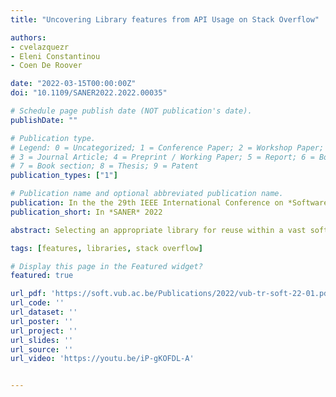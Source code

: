 ```yaml
---
title: "Uncovering Library features from API Usage on Stack Overflow"

authors:
- cvelazquezr
- Eleni Constantinou
- Coen De Roover

date: "2022-03-15T00:00:00Z"
doi: "10.1109/SANER2022.2022.00035"

# Schedule page publish date (NOT publication's date).
publishDate: ""

# Publication type.
# Legend: 0 = Uncategorized; 1 = Conference Paper; 2 = Workshop Paper;
# 3 = Journal Article; 4 = Preprint / Working Paper; 5 = Report; 6 = Book; 
# 7 = Book section; 8 = Thesis; 9 = Patent
publication_types: ["1"]

# Publication name and optional abbreviated publication name.
publication: In the the 29th IEEE International Conference on *Software Analysis, Evolution and Reengineering*, SANER 2022, Hawaii, United States of America
publication_short: In *SANER* 2022

abstract: Selecting an appropriate library for reuse within a vast software ecosystem can be a daunting task. A list of features for each library, i.e., a short description of the functionality that can be reused with code examples that illustrate its usage, may alleviate this problem. In this paper, we propose a data-driven approach that uses both the code snippets and the accompanying natural language descriptions from Stack Overflow posts to produce a list of features of a given library. Each extracted feature corresponds to a cluster of API classes and methods considered related based on attributes of the Stack Overflow posts in which they appear. We evaluated the approach considering seven Maven libraries and compared the resulting features against library descriptions from cookbook-like tutorials. The approach achieves an average accuracy of 67% across the seven libraries for the tutorial-like features. For at least 73% of the features extracted by the approach but missing from the documentation, we found a matching library usage in a corpus of GitHub projects. These results suggest that our clusters represent library features, which paves the way to better tool support for documenting software libraries and for selecting a library in an ecosystem.

tags: [features, libraries, stack overflow]

# Display this page in the Featured widget?
featured: true

url_pdf: 'https://soft.vub.ac.be/Publications/2022/vub-tr-soft-22-01.pdf'
url_code: ''
url_dataset: ''
url_poster: ''
url_project: ''
url_slides: ''
url_source: ''
url_video: 'https://youtu.be/iP-gKOFDL-A'


---
```


